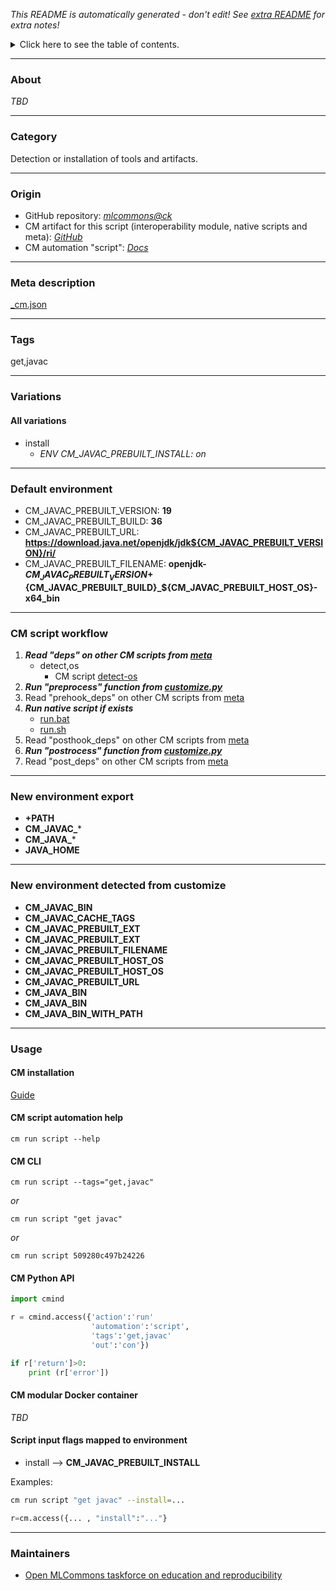 *This README is automatically generated - don't edit! See [extra README](README-extra.md) for extra notes!*

<details>
<summary>Click here to see the table of contents.</summary>

* [About](#about)
* [Category](#category)
* [Origin](#origin)
* [Meta description](#meta-description)
* [Tags](#tags)
* [Variations](#variations)
  * [ All variations](#all-variations)
* [Default environment](#default-environment)
* [CM script workflow](#cm-script-workflow)
* [New environment export](#new-environment-export)
* [New environment detected from customize](#new-environment-detected-from-customize)
* [Usage](#usage)
  * [ CM installation](#cm-installation)
  * [ CM script automation help](#cm-script-automation-help)
  * [ CM CLI](#cm-cli)
  * [ CM Python API](#cm-python-api)
  * [ CM modular Docker container](#cm-modular-docker-container)
  * [ Script input flags mapped to environment](#script-input-flags-mapped-to-environment)
* [Maintainers](#maintainers)

</details>

___
### About

*TBD*
___
### Category

Detection or installation of tools and artifacts.
___
### Origin

* GitHub repository: *[mlcommons@ck](https://github.com/mlcommons/ck/tree/master/cm-mlops)*
* CM artifact for this script (interoperability module, native scripts and meta): *[GitHub](https://github.com/mlcommons/ck/tree/master/cm-mlops/script/get-javac)*
* CM automation "script": *[Docs](https://github.com/octoml/ck/blob/master/docs/list_of_automations.md#script)*

___
### Meta description
[_cm.json](_cm.json)

___
### Tags
get,javac

___
### Variations
#### All variations
* install
  - *ENV CM_JAVAC_PREBUILT_INSTALL: on*
___
### Default environment

* CM_JAVAC_PREBUILT_VERSION: **19**
* CM_JAVAC_PREBUILT_BUILD: **36**
* CM_JAVAC_PREBUILT_URL: **https://download.java.net/openjdk/jdk${CM_JAVAC_PREBUILT_VERSION}/ri/**
* CM_JAVAC_PREBUILT_FILENAME: **openjdk-${CM_JAVAC_PREBUILT_VERSION}+${CM_JAVAC_PREBUILT_BUILD}_${CM_JAVAC_PREBUILT_HOST_OS}-x64_bin**
___
### CM script workflow

  1. ***Read "deps" on other CM scripts from [meta](https://github.com/mlcommons/ck/tree/master/cm-mlops/script/get-javac/_cm.json)***
     * detect,os
       - CM script [detect-os](https://github.com/mlcommons/ck/tree/master/cm-mlops/script/detect-os)
  1. ***Run "preprocess" function from [customize.py](https://github.com/mlcommons/ck/tree/master/cm-mlops/script/get-javac/customize.py)***
  1. Read "prehook_deps" on other CM scripts from [meta](https://github.com/mlcommons/ck/tree/master/cm-mlops/script/get-javac/_cm.json)
  1. ***Run native script if exists***
     * [run.bat](https://github.com/mlcommons/ck/tree/master/cm-mlops/script/get-javac/run.bat)
     * [run.sh](https://github.com/mlcommons/ck/tree/master/cm-mlops/script/get-javac/run.sh)
  1. Read "posthook_deps" on other CM scripts from [meta](https://github.com/mlcommons/ck/tree/master/cm-mlops/script/get-javac/_cm.json)
  1. ***Run "postrocess" function from [customize.py](https://github.com/mlcommons/ck/tree/master/cm-mlops/script/get-javac/customize.py)***
  1. Read "post_deps" on other CM scripts from [meta](https://github.com/mlcommons/ck/tree/master/cm-mlops/script/get-javac/_cm.json)
___
### New environment export

* **+PATH**
* **CM_JAVAC_***
* **CM_JAVA_***
* **JAVA_HOME**
___
### New environment detected from customize

* **CM_JAVAC_BIN**
* **CM_JAVAC_CACHE_TAGS**
* **CM_JAVAC_PREBUILT_EXT**
* **CM_JAVAC_PREBUILT_EXT**
* **CM_JAVAC_PREBUILT_FILENAME**
* **CM_JAVAC_PREBUILT_HOST_OS**
* **CM_JAVAC_PREBUILT_HOST_OS**
* **CM_JAVAC_PREBUILT_URL**
* **CM_JAVA_BIN**
* **CM_JAVA_BIN**
* **CM_JAVA_BIN_WITH_PATH**
___
### Usage

#### CM installation
[Guide](https://github.com/mlcommons/ck/blob/master/docs/installation.md)

#### CM script automation help
```cm run script --help```

#### CM CLI
`cm run script --tags="get,javac"`

*or*

`cm run script "get javac"`

*or*

`cm run script 509280c497b24226`

#### CM Python API

```python
import cmind

r = cmind.access({'action':'run'
                  'automation':'script',
                  'tags':'get,javac'
                  'out':'con'})

if r['return']>0:
    print (r['error'])
```

#### CM modular Docker container
*TBD*

#### Script input flags mapped to environment

* install --> **CM_JAVAC_PREBUILT_INSTALL**

Examples:

```bash
cm run script "get javac" --install=...
```
```python
r=cm.access({... , "install":"..."}
```
___
### Maintainers

* [Open MLCommons taskforce on education and reproducibility](https://github.com/mlcommons/ck/blob/master/docs/mlperf-education-workgroup.md)
